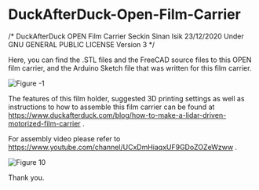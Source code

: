 # DuckAfterDuck-Open-Film-Carrier

/* DuckAfterDuck OPEN Film Carrier
   Seckin Sinan Isik
   23/12/2020
   Under GNU GENERAL PUBLIC LICENSE Version 3
*/

Here, you can find the .STL files and the FreeCAD source files to this OPEN film carrier, and the Arduino Sketch file that was written for this film carrier.

![Figure -1](https://user-images.githubusercontent.com/20731547/107439971-e3be3e80-6b00-11eb-820e-112b20449bff.jpg)

The features of this film holder, suggested 3D printing settings as well as instructions to how to assemble this film carrier can be found at https://www.duckafterduck.com/blog/how-to-make-a-lidar-driven-motorized-film-carrier .

For assembly video please refer to https://www.youtube.com/channel/UCxDmHiaqxUF9GDoZOZeWzww .

![Figure 10](https://user-images.githubusercontent.com/20731547/107441159-c7230600-6b02-11eb-8b7c-a52d76db4e14.jpg)

Thank you.
